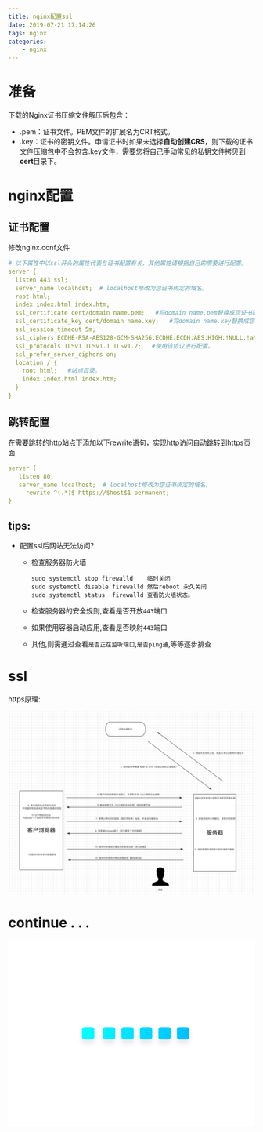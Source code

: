 ```yaml
---
title: nginx配置ssl
date: 2019-07-21 17:14:26
tags: nginx
categories: 
	- nginx
---
```


# 准备

下载的Nginx证书压缩文件解压后包含：

- .pem：证书文件。PEM文件的扩展名为CRT格式。
- .key：证书的密钥文件。申请证书时如果未选择**自动创建CRS**，则下载的证书文件压缩包中不会包含.key文件，需要您将自己手动常见的私钥文件拷贝到**cert**目录下。
<!--more-->

# nginx配置

## 证书配置

修改nginx.conf文件

```yaml
# 以下属性中以ssl开头的属性代表与证书配置有关，其他属性请根据自己的需要进行配置。
server {
  listen 443 ssl;
  server_name localhost;  # localhost修改为您证书绑定的域名。
  root html;
  index index.html index.htm;
  ssl_certificate cert/domain name.pem;   #将domain name.pem替换成您证书的文件名。
  ssl_certificate_key cert/domain name.key;   #将domain name.key替换成您证书的密钥文件名。
  ssl_session_timeout 5m;
  ssl_ciphers ECDHE-RSA-AES128-GCM-SHA256:ECDHE:ECDH:AES:HIGH:!NULL:!aNULL:!MD5:!ADH:!RC4;  #使用此加密套件。
  ssl_protocols TLSv1 TLSv1.1 TLSv1.2;   #使用该协议进行配置。
  ssl_prefer_server_ciphers on;   
  location / {
    root html;   #站点目录。
    index index.html index.htm;   
  }
}
```

## 跳转配置

在需要跳转的http站点下添加以下rewrite语句，实现http访问自动跳转到https页面

```yaml
server {
   listen 80;
   server_name localhost;  # localhost修改为您证书绑定的域名。
	 rewrite ^(.*)$ https://$host$1 permanent;
}
```

## tips:

- 配置ssl后网站无法访问?

  - 检查服务器防火墙

    ```
    sudo systemctl stop firewalld    临时关闭
    sudo systemctl disable firewalld 然后reboot 永久关闭
    sudo systemctl status  firewalld 查看防火墙状态。
    ```

  - 检查服务器的安全规则,查看是否开放`443`端口

  - 如果使用容器启动应用,查看是否映射`443`端口

  - 其他,则需通过查看`是否正在监听端口`,`是否ping通`,等等逐步排查

# ssl

https原理:

![https](nginx配置ssl/ssl.png)

# continue . . .

![continue](nginx配置ssl/continue.gif)
